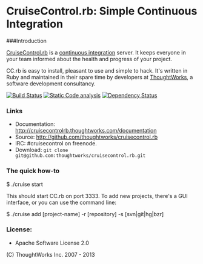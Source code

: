 # CruiseControl.rb: Simple Continuous Integration

###Introduction

[CruiseControl.rb](http://cruisecontrolrb.thoughtworks.com) is a [continuous integration](http://martinfowler.com/articles/continuousIntegration.html) server. It keeps everyone in your team informed about the health and progress of your project.

CC.rb is easy to install, pleasant to use and simple to hack. It's written in Ruby and maintained in their spare time by developers at [ThoughtWorks](http://www.thoughtworks.com), a software development consultancy.

[<img src="https://travis-ci.org/ianheggie/cruisecontrol.rb.png?branch=master" alt="Build Status" />](https://travis-ci.org/ianheggie/cruisecontrol.rb)
[<img src="https://codeclimate.com/github/ianheggie/cruisecontrol.rb.png" alt="Static Code analysis" />](https://codeclimate.com/github/ianheggie/cruisecontrol.rb)
[<img src="https://gemnasium.com/ianheggie/cruisecontrol.rb.png" alt="Dependency Status" />](https://gemnasium.com/ianheggie/cruisecontrol.rb)

### Links

* Documentation: http://cruisecontrolrb.thoughtworks.com/documentation
* Source: http://github.com/thoughtworks/cruisecontrol.rb
* IRC: #cruisecontrol on freenode.
* Download: `git clone git@github.com:thoughtworks/cruisecontrol.rb.git`

### The quick how-to

  $ ./cruise start

This should start CC.rb on port 3333. To add new projects, there's a GUI interface, or you can use the command line:

  $ ./cruise add [project-name] -r [repository] -s [svn|git|hg|bzr]

### License:

* Apache Software License 2.0

(C) ThoughtWorks Inc. 2007 - 2013
